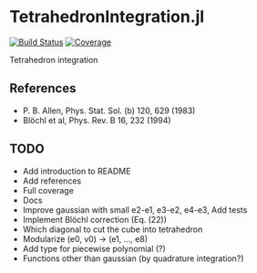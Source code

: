 # TetrahedronIntegration.jl

[![Build Status](https://github.com/jaemolihm/TetrahedronIntegration.jl/workflows/CI/badge.svg)](https://github.com/jaemolihm/TetrahedronIntegration.jl/actions)
[![Coverage](https://codecov.io/gh/jaemolihm/TetrahedronIntegration.jl/branch/master/graph/badge.svg)](https://codecov.io/gh/jaemolihm/TetrahedronIntegration.jl)

Tetrahedron integration


## References
* P. B. Allen, Phys. Stat. Sol. (b) 120, 629 (1983)
* Blöchl et al, Phys. Rev. B 16, 232 (1994)

## TODO
* Add introduction to README
* Add references
* Full coverage
* Docs
* Improve gaussian with small e2-e1, e3-e2, e4-e3, Add tests
* Implement Blöchl correction (Eq. (22))
* Which diagonal to cut the cube into tetrahedron
* Modularize (e0, v0) -> (e1, ..., e8)
* Add type for piecewise polynomial (?)
* Functions other than gaussian (by quadrature integration?)